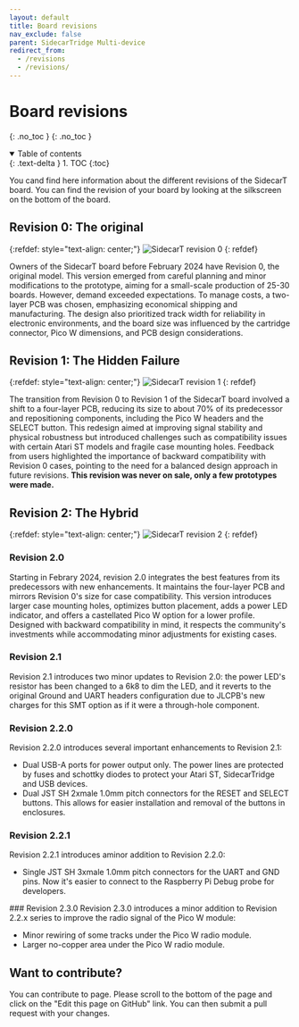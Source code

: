 ```yaml
---
layout: default
title: Board revisions
nav_exclude: false
parent: SidecarTridge Multi-device
redirect_from:
  - /revisions
  - /revisions/
---
```


# Board revisions
{: .no_toc }
{: .no_toc }

<details open markdown="block">
  <summary>
    Table of contents
  </summary>
  {: .text-delta }
1. TOC
{:toc}
</details>

You cand find here information about the different revisions of the SidecarT board. You can find the revision of your board by looking at the silkscreen on the bottom of the board.

## Revision 0: The original

{:refdef: style="text-align: center;"}
![SidecarT revision 0](https://sidecartridge.com/assets/blog/images/sidecart-rev0.png)
{: refdef}


Owners of the SidecarT board before February 2024 have Revision 0, the original model. This version emerged from careful planning and minor modifications to the prototype, aiming for a small-scale production of 25-30 boards. However, demand exceeded expectations. To manage costs, a two-layer PCB was chosen, emphasizing economical shipping and manufacturing. The design also prioritized track width for reliability in electronic environments, and the board size was influenced by the cartridge connector, Pico W dimensions, and PCB design considerations.

## Revision 1: The Hidden Failure

{:refdef: style="text-align: center;"}
![SidecarT revision 1](https://sidecartridge.com/assets/blog/images/sidecart-rev1.png)
{: refdef}

The transition from Revision 0 to Revision 1 of the SidecarT board involved a shift to a four-layer PCB, reducing its size to about 70% of its predecessor and repositioning components, including the Pico W headers and the SELECT button. This redesign aimed at improving signal stability and physical robustness but introduced challenges such as compatibility issues with certain Atari ST models and fragile case mounting holes. Feedback from users highlighted the importance of backward compatibility with Revision 0 cases, pointing to the need for a balanced design approach in future revisions. **This revision was never on sale, only a few prototypes were made.**

## Revision 2: The Hybrid

{:refdef: style="text-align: center;"}
![SidecarT revision 2](https://sidecartridge.com/assets/blog/images/sidecart-rev2.png)
{: refdef}

### Revision 2.0
Starting in Febrary 2024, revision 2.0 integrates the best features from its predecessors with new enhancements. It maintains the four-layer PCB and mirrors Revision 0's size for case compatibility. This version introduces larger case mounting holes, optimizes button placement, adds a power LED indicator, and offers a castellated Pico W option for a lower profile. Designed with backward compatibility in mind, it respects the community's investments while accommodating minor adjustments for existing cases.

### Revision 2.1
Revision 2.1 introduces two minor updates to Revision 2.0: the power LED's resistor has been changed to a 6k8 to dim the LED, and it reverts to the original Ground and UART headers configuration due to JLCPB's new charges for this SMT option as if it were a through-hole component.

### Revision 2.2.0
Revision 2.2.0 introduces several important enhancements to Revision 2.1:
- Dual USB-A ports for power output only.  The power lines are protected by fuses and schottky diodes to protect your Atari ST, SidecarTridge and USB devices.
- Dual JST SH 2xmale 1.0mm pitch connectors for the RESET and SELECT buttons.  This allows for easier installation and removal of the buttons in enclosures.

### Revision 2.2.1
Revision 2.2.1 introduces aminor addition to Revision 2.2.0:
- Single JST SH 3xmale 1.0mm pitch connectors for the UART and GND pins.  Now it's easier to connect to the Raspberry Pi Debug probe for developers.

### Revision 2.3.0
Revision 2.3.0 introduces a minor addition to Revision 2.2.x series to improve the radio signal of the Pico W module:
- Minor rewiring of some tracks under the Pico W radio module.
- Larger no-copper area under the Pico W radio module.

## Want to contribute?

You can contribute to page. Please scroll to the bottom of the page and click on the "Edit this page on GitHub" link. You can then submit a pull request with your changes.